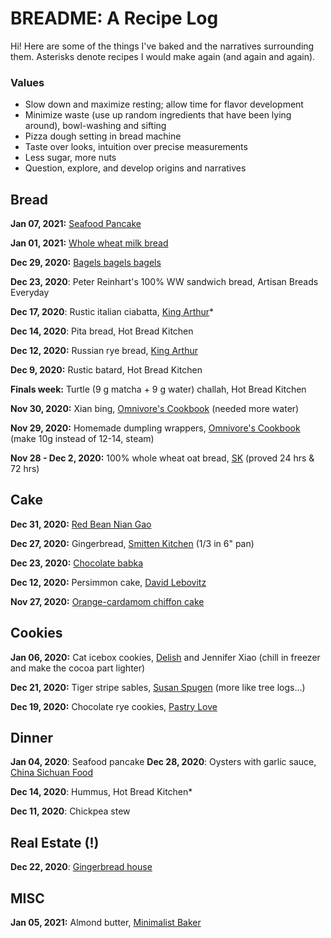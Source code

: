 # BREADME: A Recipe Log

Hi! Here are some of the things I've baked and the narratives surrounding them. Asterisks denote recipes I would make again (and again and again).

### Values
- Slow down and maximize resting; allow time for flavor development
- Minimize waste (use up random ingredients that have been lying around), bowl-washing and sifting
- Pizza dough setting in bread machine
- Taste over looks, intuition over precise measurements
- Less sugar, more nuts
- Question, explore, and develop origins and narratives

## Bread
**Jan 07, 2021:** [Seafood Pancake](bread/seafoodpancake.md)

**Jan 01, 2021:** [Whole wheat milk bread](bread/wholewheatmilkbread.md)

**Dec 29, 2020:** [Bagels bagels bagels](bread/bagels.md)

**Dec 23, 2020**: Peter Reinhart's 100% WW sandwich bread, Artisan Breads Everyday

**Dec 17, 2020**: Rustic italian ciabatta, [King Arthur](https://www.kingarthurbaking.com/recipes/rustic-italian-ciabatta-recipe)*

**Dec 14, 2020**: Pita bread, Hot Bread Kitchen

**Dec 12, 2020:** Russian rye bread, [King Arthur](https://www.kingarthurbaking.com/recipes/russian-rye-bread-rizhsky-khleb-recipe)

**Dec 9, 2020:** Rustic batard, Hot Bread Kitchen

**Finals week:** Turtle (9 g matcha + 9 g water) challah, Hot Bread Kitchen

**Nov 30, 2020:** Xian bing, [Omnivore's Cookbook](https://omnivorescookbook.com/chinese-beef-meat-pie/) (needed more water)

**Nov 29, 2020:** Homemade dumpling wrappers, [Omnivore's Cookbook](https://omnivorescookbook.com/recipes/how-to-make-chinese-dumplings) (make 10g instead of 12-14, steam)

**Nov 28 - Dec 2, 2020:** 100% whole wheat oat bread, [SK](https://smittenkitchen.com/2015/09/oat-and-wheat-sandwich-bread/) (proved 24 hrs & 72 hrs)

## Cake
**Dec 31, 2020:** [Red Bean Nian Gao](cake/redbeanniangao.md)

**Dec 27, 2020:** Gingerbread, [Smitten Kitchen](https://smittenkitchen.com/2015/12/gingerbread-layer-cake/) (1/3 in 6" pan)

**Dec 23, 2020:** [Chocolate babka](cake/chobab.md)

**Dec 12, 2020:** Persimmon cake, [David Lebovitz](https://www.davidlebovitz.com/persimmon-bread/)

**Nov 27, 2020:** [Orange-cardamom chiffon cake](cake/orangecard.md)

## Cookies
**Jan 06, 2020:** Cat icebox cookies, [Delish](https://www.delish.com/holiday-recipes/christmas/a30210300/easy-icebox-cookies-recipe/) and Jennifer Xiao (chill in freezer and make the cocoa part lighter)

**Dec 21, 2020:** Tiger stripe sables, [Susan Spugen](https://cherrybombe.com/recipes/susan-spungen-tiger-striped-sables) (more like tree logs...)

**Dec 19, 2020:** Chocolate rye cookies, [Pastry Love](https://www.epicurious.com/recipes/food/views/double-chocolate-rye-cookies)

## Dinner
**Jan 04, 2020**: Seafood pancake
**Dec 28, 2020**: Oysters with garlic sauce, [China Sichuan Food](https://www.chinasichuanfood.com/oyster-with-garlic-sauce/)

**Dec 14, 2020**: Hummus, Hot Bread Kitchen*

**Dec 11, 2020**: Chickpea stew

## Real Estate (!)
**Dec 22, 2020**: [Gingerbread house](cake/gingerbreadhouse.md)

## MISC
**Jan 05, 2021:** Almond butter, [Minimalist Baker](https://minimalistbaker.com/how-to-make-nut-butter/)